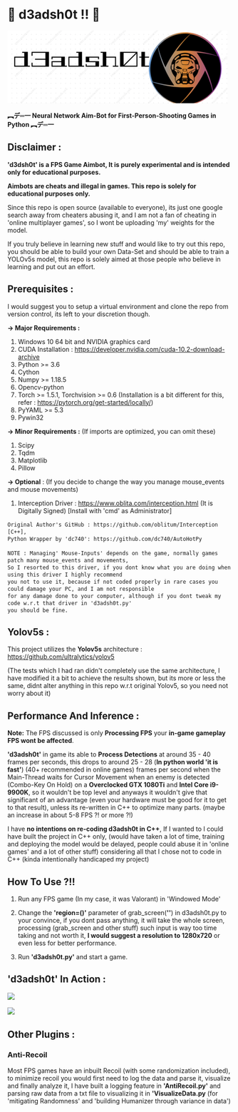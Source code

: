 # 🔶 d3adsh0t !! 🔶


![](/samples/d3adsh0t.png)


**︻デ═一 Neural Network Aim-Bot for First-Person-Shooting Games in Python ︻デ═一**

## Disclaimer :

**'d3dsh0t' is a FPS Game Aimbot, It is purely experimental and is intended only for educational purposes.**

**Aimbots are cheats and illegal in games. This repo is solely for educational purposes only.**

Since this repo is open source (available to everyone), its just one google search away from cheaters abusing it, and I am not a fan of cheating in 'online multiplayer games', so I wont be uploading 'my' weights for the model.

If you truly believe in learning new stuff and would like to try out this repo, you should be able to build your own Data-Set and should be able to train a YOLOv5s model, this repo is solely aimed at those people who believe in learning and put out an effort.

## Prerequisites :

I would suggest you to setup a virtual environment and clone the repo from version control, its left to your discretion though.

**-> Major Requirements :**

1) Windows 10 64 bit and NVIDIA graphics card
2) CUDA Installation : https://developer.nvidia.com/cuda-10.2-download-archive
3) Python >= 3.6
3) Cython
4) Numpy >= 1.18.5
5) Opencv-python
6) Torch >= 1.5.1, Torchvision >= 0.6 (Installation is a bit different for this, refer : https://pytorch.org/get-started/locally/) 
7) PyYAML >= 5.3
8) Pywin32


**-> Minor Requirements :** (If imports are optimized, you can omit these)

1) Scipy
2) Tqdm
3) Matplotlib
4) Pillow


**-> Optional** : (If you decide to change the way you manage mouse_events and mouse movements) 

1) Interception Driver : https://www.oblita.com/interception.html (It is Digitally Signed) [Install with 'cmd' as Administrator]

```
Original Author's GitHub : https://github.com/oblitum/Interception [C++], 
Python Wrapper by 'dc740': https://github.com/dc740/AutoHotPy

NOTE : Managing' Mouse-Inputs' depends on the game, normally games patch many mouse_events and movements,
So I resorted to this driver, if you dont know what you are doing when using this driver I highly recommend
you not to use it, because if not coded properly in rare cases you could damage your PC, and I am not responsible
for any damage done to your computer, although if you dont tweak my code w.r.t that driver in 'd3adsh0t.py'
you should be fine.
```

## Yolov5s :

This project utilizes the **Yolov5s** architecture : https://github.com/ultralytics/yolov5 

(The tests which I had ran didn't completely use the same architecture, I have modified it a bit to achieve the results shown, but its more or less the same, didnt alter anything in this repo w.r.t original Yolov5, so you need not worry about it)


## Performance And Inference :

**Note:** The FPS discussed is only **Processing FPS** your **in-game gameplay FPS wont be affected**.

**'d3adsh0t'** in game its able to **Process Detections** at around 35 - 40 frames per seconds, this drops to around 25 - 28 (**In python world 'it is fast'**) (40+ recommended in online games) frames per second when the Main-Thread waits for Cursor Movement when an enemy is detected (Combo-Key On Hold) on a **Overclocked GTX 1080Ti** and **Intel Core i9-9900K**, so it wouldn't be top level and anyways it wouldn't give that significant of an advantage (even your hardware must be good for it to get to that result), unless its re-written in C++ to optimize many parts. (maybe an increase in about 5-8 FPS ?! or more ?!)

I have **no intentions on re-coding d3adsh0t in C++**, If I wanted to I could have built the project in C++ only, (would have taken a lot of time, training and deploying the model would be delayed, people could abuse it in 'online games' and a lot of other stuff) considering all that I chose not to code in C++ (kinda intentionally handicaped my project)

## How To Use ?!!

1) Run any FPS game (In my case, it was Valorant) in 'Windowed Mode'

2) Change the **'region=()'** parameter of grab_screen(**''**) in d3adsh0t.py to your convince, if you dont pass anything, it will take the whole screen, processing (grab_screen and other stuff) such input is way too time taking and not worth it, **I would suggest a resolution to 1280x720** or even less for better performance.

3) Run **'d3adsh0t.py'** and start a game.

## 'd3adsh0t' In Action :

![](/samples/example_1_d3adsh0t.gif)

![](/samples/example_2_d3adsh0t.gif)

## Other Plugins :

### Anti-Recoil 

Most FPS games have an inbuilt Recoil (with some randomization included), to minimize recoil you would first need to log the data and parse it, visualize and finally analyze it, I have built a logging feature in **'AntiRecoil.py'** and parsing raw data from a txt file to visualizing it in **'VisualizeData.py** (for 'mitigating Randomness' and 'building Humanizer through variance in data')
